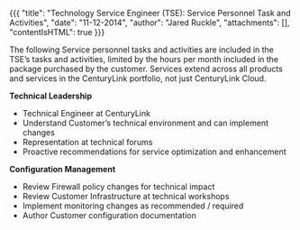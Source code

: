 {{{
  "title": "Technology Service Engineer (TSE): Service Personnel Task and Activities",
  "date": "11-12-2014",
  "author": "Jared Ruckle",
  "attachments": [],
  "contentIsHTML": true
}}}

<p>The following Service personnel tasks and activities are included in the TSE’s tasks and activities, limited by the hours per month included in the package purchased by the customer. Services extend across all products and services in the CenturyLink
  portfolio, not just CenturyLink Cloud.</p>
<p><strong>Technical Leadership</strong>
</p>
<ul>
  <li>Technical Engineer at CenturyLink</li>
  <li>Understand Customer’s technical environment and can implement changes</li>
  <li>Representation at technical forums</li>
  <li>Proactive recommendations for service optimization and enhancement</li>
</ul>
<p><strong>Configuration Management</strong>
</p>
<ul>
  <li>Review Firewall policy changes for technical impact</li>
  <li>Review Customer Infrastructure at technical workshops</li>
  <li>Implement monitoring changes as recommended / required</li>
  <li>Author Customer configuration documentation</li>
</ul>